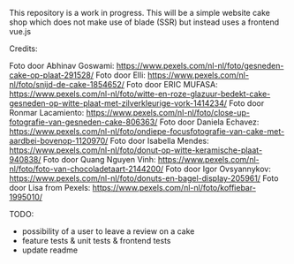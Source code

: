 This repository is a work in progress. This will be a simple website cake shop which does not make use of blade (SSR) but instead uses a frontend vue.js

Credits:

Foto door Abhinav Goswami: https://www.pexels.com/nl-nl/foto/gesneden-cake-op-plaat-291528/
Foto door Elli: https://www.pexels.com/nl-nl/foto/snijd-de-cake-1854652/
Foto door ERIC MUFASA: https://www.pexels.com/nl-nl/foto/witte-en-roze-glazuur-bedekt-cake-gesneden-op-witte-plaat-met-zilverkleurige-vork-1414234/
Foto door Ronmar Lacamiento: https://www.pexels.com/nl-nl/foto/close-up-fotografie-van-gesneden-cake-806363/
Foto door Daniela  Echavez: https://www.pexels.com/nl-nl/foto/ondiepe-focusfotografie-van-cake-met-aardbei-bovenop-1120970/
Foto door Isabella Mendes: https://www.pexels.com/nl-nl/foto/donut-op-witte-keramische-plaat-940838/
Foto door Quang Nguyen Vinh: https://www.pexels.com/nl-nl/foto/foto-van-chocoladetaart-2144200/
Foto door Igor Ovsyannykov: https://www.pexels.com/nl-nl/foto/donuts-en-bagel-display-205961/
Foto door Lisa from Pexels: https://www.pexels.com/nl-nl/foto/koffiebar-1995010/

TODO:

* possibility of a user to leave a review on a cake
* feature tests & unit tests & frontend tests
* update readme

